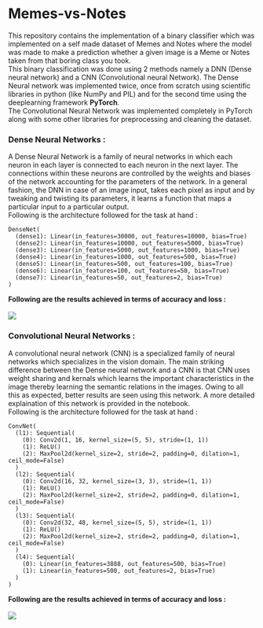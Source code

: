 # Memes-vs-Notes

This repository contains the implementation of a binary classifier which was implemented on a self made dataset of Memes and Notes where the model was made to make a prediction whether a given image is a Meme or Notes taken from that boring class you took. <br />
This binary classification was done using 2 methods namely a DNN (Dense neural network) and a CNN (Convolutional neural Network). The Dense Neural network was implemented twice, once from scratch using scientific libraries in python (like NumPy and PIL) and for the second time using the deeplearning framework **PyTorch**.  <br />
The Convolutional Neural Network was implemented completely in PyTorch along with some other libraries for preprocessing and cleaning the dataset.  <br />

### Dense Neural Networks : 
A Dense Neural Network is a family of neural networks in which each neuron in each layer is connected to each neuron in the next layer. The connections within these neurons are controlled by the weights and biases of the network accounting for the parameters of the network. In a general fashion, the DNN in case of an image input, takes each pixel as input and by tweaking and twisting its parameters, it learns a function that maps a particular input to a particular output.  <br />
Following is the architecture followed for the task at hand :  <br />
```
DenseNet(
  (dense1): Linear(in_features=30000, out_features=10000, bias=True)
  (dense2): Linear(in_features=10000, out_features=5000, bias=True)
  (dense3): Linear(in_features=5000, out_features=1000, bias=True)
  (dense4): Linear(in_features=1000, out_features=500, bias=True)
  (dense5): Linear(in_features=500, out_features=100, bias=True)
  (dense6): Linear(in_features=100, out_features=50, bias=True)
  (dense7): Linear(in_features=50, out_features=2, bias=True)
)
```
**Following are the results achieved in terms of accuracy and loss :**  <br />
 <br />
![](https://github.com/Kshitij-Ambilduke/Memes-vs-Notes/blob/master/DNN.PNG)

### Convolutional Neural Networks : 
A convolutional neural network (CNN) is a specialized family of neural networks which specializes in the vision domain. The main striking difference between the Dense neural network and a CNN is that CNN uses weight sharing and kernals which learns the important characteristics in the image thereby learning the semantic relations in the images. Owing to all this as expected, better results are seen using this network. A more detailed explaination of this network is provided in the notebook. <br />
Following is the architecture followed for the task at hand :  <br />
```
ConvNet(
  (l1): Sequential(
    (0): Conv2d(1, 16, kernel_size=(5, 5), stride=(1, 1))
    (1): ReLU()
    (2): MaxPool2d(kernel_size=2, stride=2, padding=0, dilation=1, ceil_mode=False)
  )
  (l2): Sequential(
    (0): Conv2d(16, 32, kernel_size=(3, 3), stride=(1, 1))
    (1): ReLU()
    (2): MaxPool2d(kernel_size=2, stride=2, padding=0, dilation=1, ceil_mode=False)
  )
  (l3): Sequential(
    (0): Conv2d(32, 48, kernel_size=(5, 5), stride=(1, 1))
    (1): ReLU()
    (2): MaxPool2d(kernel_size=2, stride=2, padding=0, dilation=1, ceil_mode=False)
  )
  (l4): Sequential(
    (0): Linear(in_features=3888, out_features=500, bias=True)
    (1): Linear(in_features=500, out_features=2, bias=True)
  )
)
```
**Following are the results achieved in terms of accuracy and loss :**  <br />
 <br />
![](https://github.com/Kshitij-Ambilduke/Memes-vs-Notes/blob/master/cc.PNG)

